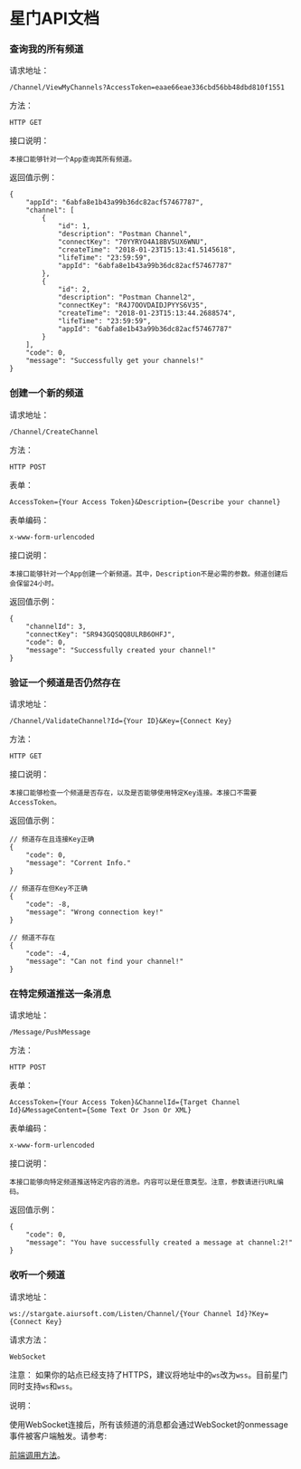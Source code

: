 # 星门API文档

### 查询我的所有频道

请求地址：

    /Channel/ViewMyChannels?AccessToken=eaae66eae336cbd56bb48dbd810f1551

方法：  

    HTTP GET

接口说明：

    本接口能够针对一个App查询其所有频道。

返回值示例：

    {
        "appId": "6abfa8e1b43a99b36dc82acf57467787",
        "channel": [
            {
                "id": 1,
                "description": "Postman Channel",
                "connectKey": "70YYRYO4A18BV5UX6WNU",
                "createTime": "2018-01-23T15:13:41.5145618",
                "lifeTime": "23:59:59",
                "appId": "6abfa8e1b43a99b36dc82acf57467787"
            },
            {
                "id": 2,
                "description": "Postman Channel2",
                "connectKey": "R4J7OOVDAIDJPYYS6V35",
                "createTime": "2018-01-23T15:13:44.2688574",
                "lifeTime": "23:59:59",
                "appId": "6abfa8e1b43a99b36dc82acf57467787"
            }
        ],
        "code": 0,
        "message": "Successfully get your channels!"
    }

### 创建一个新的频道

请求地址：

    /Channel/CreateChannel

方法：  

    HTTP POST

表单：

    AccessToken={Your Access Token}&Description={Describe your channel}

表单编码：

    x-www-form-urlencoded

接口说明：

    本接口能够针对一个App创建一个新频道。其中，Description不是必需的参数。频道创建后会保留24小时。

返回值示例：

    {
        "channelId": 3,
        "connectKey": "SR943GQSQQ8ULRB6OHFJ",
        "code": 0,
        "message": "Successfully created your channel!"
    }

### 验证一个频道是否仍然存在

请求地址：

    /Channel/ValidateChannel?Id={Your ID}&Key={Connect Key}

方法：  

    HTTP GET

接口说明：

    本接口能够检查一个频道是否存在，以及是否能够使用特定Key连接。本接口不需要AccessToken。

返回值示例：

    // 频道存在且连接Key正确
    {
        "code": 0,
        "message": "Corrent Info."
    }

    // 频道存在但Key不正确
    {
        "code": -8,
        "message": "Wrong connection key!"
    }

    // 频道不存在
    {
        "code": -4,
        "message": "Can not find your channel!"
    }

### 在特定频道推送一条消息

请求地址：

    /Message/PushMessage

方法：  

    HTTP POST

表单：

    AccessToken={Your Access Token}&ChannelId={Target Channel Id}&MessageContent={Some Text Or Json Or XML}

表单编码：

    x-www-form-urlencoded

接口说明：

    本接口能够向特定频道推送特定内容的消息。内容可以是任意类型。注意，参数请进行URL编码。

返回值示例：

    {
        "code": 0,
        "message": "You have successfully created a message at channel:2!"
    }

### 收听一个频道

请求地址：

    ws://stargate.aiursoft.com/Listen/Channel/{Your Channel Id}?Key={Connect Key}

请求方法：

    WebSocket

注意：
    如果你的站点已经支持了HTTPS，建议将地址中的`ws`改为`wss`。目前星门同时支持`ws`和`wss`。

说明：

使用WebSocket连接后，所有该频道的消息都会通过WebSocket的onmessage事件被客户端触发。请参考:

[前端调用方法](https://github.com/AiursoftWeb/Stargate/blob/master/src/Views/Home/Test.cshtml)。